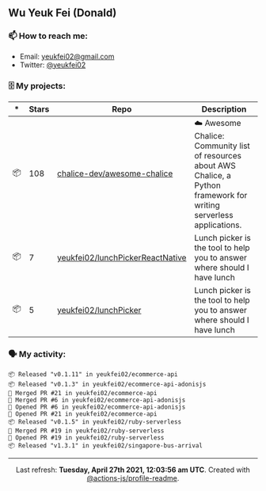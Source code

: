 ## Wu Yeuk Fei (Donald)

### 📫 How to reach me:

- Email: [yeukfei02@gmail.com](yeukfei02@gmail.com)
- Twitter: [@yeukfei02](https://twitter.com/yeukfei02)

### 🗄 My projects:

|*|Stars|Repo|Description|
|---|---|---|---|
| 📦 | 108 | [chalice-dev/awesome-chalice](https://github.com/chalice-dev/awesome-chalice) | ☁️ Awesome Chalice: Community list of resources about AWS Chalice, a Python framework for writing serverless applications. |
| 📦 | 7 | [yeukfei02/lunchPickerReactNative](https://github.com/yeukfei02/lunchPickerReactNative) | Lunch picker is the tool to help you to answer where should I have lunch |
| 📦 | 5 | [yeukfei02/lunchPicker](https://github.com/yeukfei02/lunchPicker) | Lunch picker is the tool to help you to answer where should I have lunch |

### 🗣 My activity:

```
📦 Released "v0.1.11" in yeukfei02/ecommerce-api
📦 Released "v0.1.3" in yeukfei02/ecommerce-api-adonisjs
🎉 Merged PR #21 in yeukfei02/ecommerce-api
🎉 Merged PR #6 in yeukfei02/ecommerce-api-adonisjs
💪 Opened PR #6 in yeukfei02/ecommerce-api-adonisjs
💪 Opened PR #21 in yeukfei02/ecommerce-api
📦 Released "v0.1.5" in yeukfei02/ruby-serverless
🎉 Merged PR #19 in yeukfei02/ruby-serverless
💪 Opened PR #19 in yeukfei02/ruby-serverless
📦 Released "v1.3.1" in yeukfei02/singapore-bus-arrival
```

<!-- <img src="https://github-readme-stats.vercel.app/api?username=yeukfei02&show_icons=true&count_private=true&theme=radical" />

<img src="https://github-readme-stats.vercel.app/api/top-langs/?username=yeukfei02&theme=radical" /> -->

---

<p align="center">Last refresh: <b>Tuesday, April 27th 2021, 12:03:56 am UTC</b>. Created with <a href=https://github.com/marketplace/actions/profile-readme>@actions-js/profile-readme</a>.</p>
